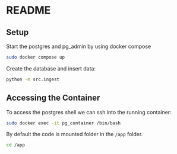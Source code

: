 # README

## Setup

Start the postgres and pg_admin by using docker compose

```bash
sudo docker compose up
```
Create the database and insert data:

```bash
python -m src.ingest
```

## Accessing the Container

To access the postgres shell we can ssh into the running container:

```bash
sudo docker exec -it pg_container /bin/bash
```

By default the code is mounted folder in the `/app` folder.

```bash
cd /app
```